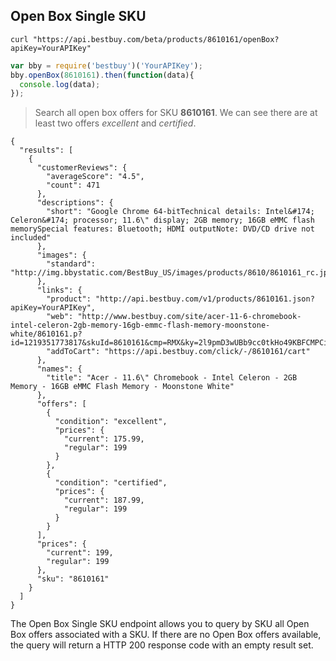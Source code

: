 ## Open Box Single SKU
```shell
curl "https://api.bestbuy.com/beta/products/8610161/openBox?apiKey=YourAPIKey"
```
```javascript
var bby = require('bestbuy')('YourAPIKey');
bby.openBox(8610161).then(function(data){
  console.log(data);
});
```
> Search all open box offers for SKU **8610161**. We can see there are at least two offers *excellent* and *certified*.

```json-doc
{
  "results": [
    {
      "customerReviews": {
        "averageScore": "4.5",
        "count": 471
      },
      "descriptions": {
        "short": "Google Chrome 64-bitTechnical details: Intel&#174; Celeron&#174; processor; 11.6\" display; 2GB memory; 16GB eMMC flash memorySpecial features: Bluetooth; HDMI outputNote: DVD/CD drive not included"
      },
      "images": {
        "standard": "http://img.bbystatic.com/BestBuy_US/images/products/8610/8610161_rc.jpg"
      },
      "links": {
        "product": "http://api.bestbuy.com/v1/products/8610161.json?apiKey=YourAPIKey",
        "web": "http://www.bestbuy.com/site/acer-11-6-chromebook-intel-celeron-2gb-memory-16gb-emmc-flash-memory-moonstone-white/8610161.p?id=1219351773817&skuId=8610161&cmp=RMX&ky=2l9pmD3wUBb9cc0tkHo49KBFCMPCiIPY4#tab=buyingOptions",
        "addToCart": "https://api.bestbuy.com/click/-/8610161/cart"
      },
      "names": {
        "title": "Acer - 11.6\" Chromebook - Intel Celeron - 2GB Memory - 16GB eMMC Flash Memory - Moonstone White"
      },
      "offers": [
        {
          "condition": "excellent",
          "prices": {
            "current": 175.99,
            "regular": 199
          }
        },
        {
          "condition": "certified",
          "prices": {
            "current": 187.99,
            "regular": 199
          }
        }
      ],
      "prices": {
        "current": 199,
        "regular": 199
      },
      "sku": "8610161"
    }
  ]
}
```
The Open Box Single SKU endpoint allows you to query by SKU all Open Box offers associated with a SKU. If there are no Open Box offers available, the query will return a HTTP 200 response code with an empty result set.
